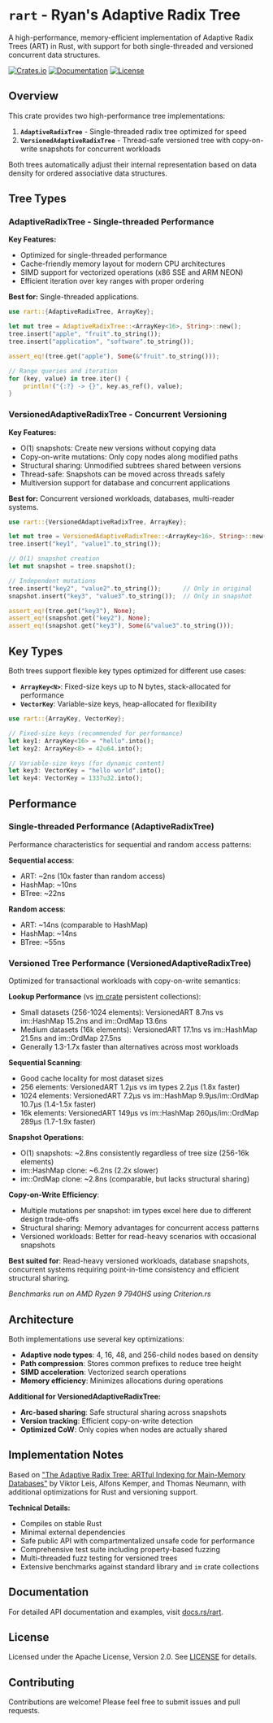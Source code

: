 # `rart` - Ryan's Adaptive Radix Tree

A high-performance, memory-efficient implementation of Adaptive Radix Trees (ART) in Rust, with
support for both single-threaded and versioned concurrent data structures.

[![Crates.io](https://img.shields.io/crates/v/rart.svg)](https://crates.io/crates/rart)
[![Documentation](https://docs.rs/rart/badge.svg)](https://docs.rs/rart)
[![License](https://img.shields.io/badge/license-Apache%202.0-blue.svg)](https://github.com/rdaum/rart-rs/blob/main/LICENSE)

## Overview

This crate provides two high-performance tree implementations:

1. **`AdaptiveRadixTree`** - Single-threaded radix tree optimized for speed
2. **`VersionedAdaptiveRadixTree`** - Thread-safe versioned tree with copy-on-write snapshots for
   concurrent workloads

Both trees automatically adjust their internal representation based on data density for ordered
associative data structures.

## Tree Types

### AdaptiveRadixTree - Single-threaded Performance

**Key Features:**

- Optimized for single-threaded performance
- Cache-friendly memory layout for modern CPU architectures
- SIMD support for vectorized operations (x86 SSE and ARM NEON)
- Efficient iteration over key ranges with proper ordering

**Best for:** Single-threaded applications.

```rust
use rart::{AdaptiveRadixTree, ArrayKey};

let mut tree = AdaptiveRadixTree::<ArrayKey<16>, String>::new();
tree.insert("apple", "fruit".to_string());
tree.insert("application", "software".to_string());

assert_eq!(tree.get("apple"), Some(&"fruit".to_string()));

// Range queries and iteration
for (key, value) in tree.iter() {
    println!("{:?} -> {}", key.as_ref(), value);
}
```

### VersionedAdaptiveRadixTree - Concurrent Versioning

**Key Features:**

- O(1) snapshots: Create new versions without copying data
- Copy-on-write mutations: Only copy nodes along modified paths
- Structural sharing: Unmodified subtrees shared between versions
- Thread-safe: Snapshots can be moved across threads safely
- Multiversion support for database and concurrent applications

**Best for:** Concurrent versioned workloads, databases, multi-reader systems.

```rust
use rart::{VersionedAdaptiveRadixTree, ArrayKey};

let mut tree = VersionedAdaptiveRadixTree::<ArrayKey<16>, String>::new();
tree.insert("key1", "value1".to_string());

// O(1) snapshot creation
let mut snapshot = tree.snapshot();

// Independent mutations
tree.insert("key2", "value2".to_string());      // Only in original
snapshot.insert("key3", "value3".to_string());  // Only in snapshot

assert_eq!(tree.get("key3"), None);
assert_eq!(snapshot.get("key2"), None);
assert_eq!(snapshot.get("key3"), Some(&"value3".to_string()));
```

## Key Types

Both trees support flexible key types optimized for different use cases:

- **`ArrayKey<N>`**: Fixed-size keys up to N bytes, stack-allocated for performance
- **`VectorKey`**: Variable-size keys, heap-allocated for flexibility

```rust
use rart::{ArrayKey, VectorKey};

// Fixed-size keys (recommended for performance)
let key1: ArrayKey<16> = "hello".into();
let key2: ArrayKey<8> = 42u64.into();

// Variable-size keys (for dynamic content)
let key3: VectorKey = "hello world".into();
let key4: VectorKey = 1337u32.into();
```

## Performance

### Single-threaded Performance (AdaptiveRadixTree)

Performance characteristics for sequential and random access patterns:

**Sequential access**:

- ART: ~2ns (10x faster than random access)
- HashMap: ~10ns
- BTree: ~22ns

**Random access**:

- ART: ~14ns (comparable to HashMap)
- HashMap: ~14ns
- BTree: ~55ns

### Versioned Tree Performance (VersionedAdaptiveRadixTree)

Optimized for transactional workloads with copy-on-write semantics:

**Lookup Performance** (vs [im crate](https://crates.io/crates/im) persistent collections):

- Small datasets (256-1024 elements): VersionedART 8.7ns vs im::HashMap 15.2ns and im::OrdMap 13.6ns
- Medium datasets (16k elements): VersionedART 17.1ns vs im::HashMap 21.5ns and im::OrdMap 27.5ns
- Generally 1.3-1.7x faster than alternatives across most workloads

**Sequential Scanning**:

- Good cache locality for most dataset sizes
- 256 elements: VersionedART 1.2µs vs im types 2.2µs (1.8x faster)
- 1024 elements: VersionedART 7.2µs vs im::HashMap 9.9µs/im::OrdMap 10.7µs (1.4-1.5x faster)
- 16k elements: VersionedART 149µs vs im::HashMap 260µs/im::OrdMap 289µs (1.7-1.9x faster)

**Snapshot Operations**:

- O(1) snapshots: ~2.8ns consistently regardless of tree size (256-16k elements)
- im::HashMap clone: ~6.2ns (2.2x slower)
- im::OrdMap clone: ~2.8ns (comparable, but lacks structural sharing)

**Copy-on-Write Efficiency**:

- Multiple mutations per snapshot: im types excel here due to different design trade-offs
- Structural sharing: Memory advantages for concurrent access patterns
- Versioned workloads: Better for read-heavy scenarios with occasional snapshots

**Best suited for**: Read-heavy versioned workloads, database snapshots, concurrent systems
requiring point-in-time consistency and efficient structural sharing.

_Benchmarks run on AMD Ryzen 9 7940HS using Criterion.rs_

## Architecture

Both implementations use several key optimizations:

- **Adaptive node types**: 4, 16, 48, and 256-child nodes based on density
- **Path compression**: Stores common prefixes to reduce tree height
- **SIMD acceleration**: Vectorized search operations
- **Memory efficiency**: Minimizes allocations during operations

**Additional for VersionedAdaptiveRadixTree:**

- **Arc-based sharing**: Safe structural sharing across snapshots
- **Version tracking**: Efficient copy-on-write detection
- **Optimized CoW**: Only copies when nodes are actually shared

## Implementation Notes

Based on
["The Adaptive Radix Tree: ARTful Indexing for Main-Memory Databases"](https://db.in.tum.de/~leis/papers/ART.pdf)
by Viktor Leis, Alfons Kemper, and Thomas Neumann, with additional optimizations for Rust and
versioning support.

**Technical Details:**

- Compiles on stable Rust
- Minimal external dependencies
- Safe public API with compartmentalized unsafe code for performance
- Comprehensive test suite including property-based fuzzing
- Multi-threaded fuzz testing for versioned trees
- Extensive benchmarks against standard library and `im` crate collections

## Documentation

For detailed API documentation and examples, visit [docs.rs/rart](https://docs.rs/rart).

## License

Licensed under the Apache License, Version 2.0. See
[LICENSE](https://github.com/rdaum/rart-rs/blob/main/LICENSE) for details.

## Contributing

Contributions are welcome! Please feel free to submit issues and pull requests.

